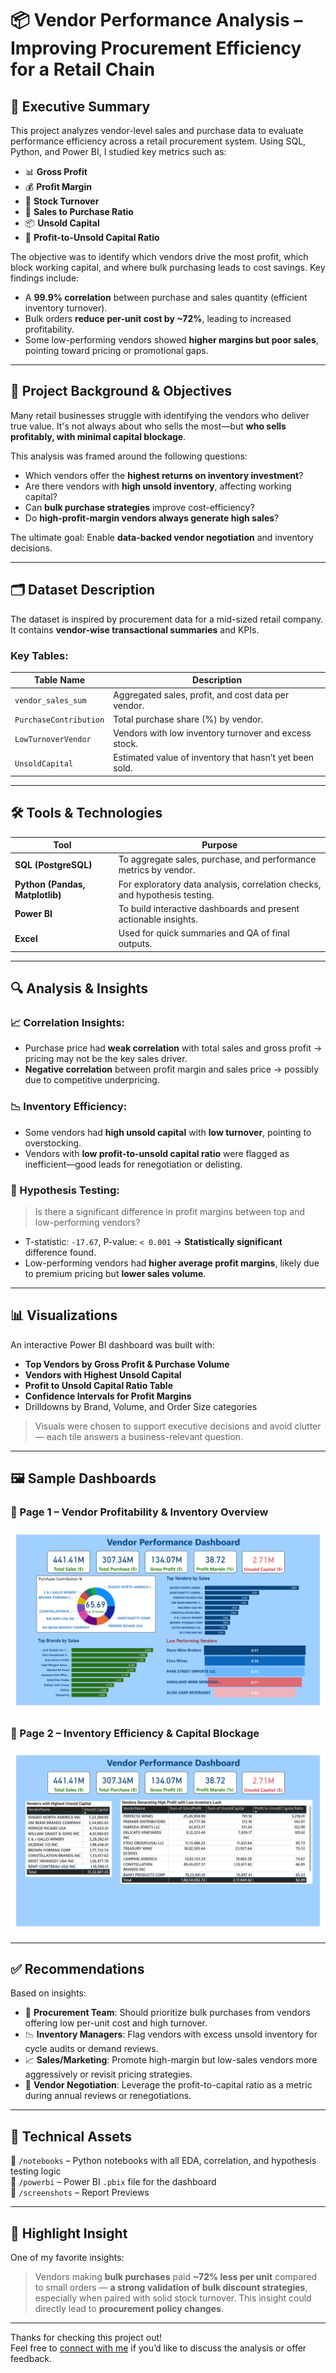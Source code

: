 # 📦 Vendor Performance Analysis – Improving Procurement Efficiency for a Retail Chain

## 🧠 Executive Summary

This project analyzes vendor-level sales and purchase data to evaluate performance efficiency across a retail procurement system. Using SQL, Python, and Power BI, I studied key metrics such as:

- 📊 **Gross Profit**
- 💰 **Profit Margin**
- 🔁 **Stock Turnover**
- 🔄 **Sales to Purchase Ratio**
- 📦 **Unsold Capital**
- 📌 **Profit-to-Unsold Capital Ratio**

The objective was to identify which vendors drive the most profit, which block working capital, and where bulk purchasing leads to cost savings. Key findings include:

- A **99.9% correlation** between purchase and sales quantity (efficient inventory turnover).
- Bulk orders **reduce per-unit cost by ~72%**, leading to increased profitability.
- Some low-performing vendors showed **higher margins but poor sales**, pointing toward pricing or promotional gaps.

---

## 🎯 Project Background & Objectives

Many retail businesses struggle with identifying the vendors who deliver true value. It's not always about who sells the most—but **who sells profitably, with minimal capital blockage**.

This analysis was framed around the following questions:

- Which vendors offer the **highest returns on inventory investment**?
- Are there vendors with **high unsold inventory**, affecting working capital?
- Can **bulk purchase strategies** improve cost-efficiency?
- Do **high-profit-margin vendors always generate high sales**?

The ultimate goal: Enable **data-backed vendor negotiation** and inventory decisions.

---

## 🗂️ Dataset Description

The dataset is inspired by procurement data for a mid-sized retail company. It contains **vendor-wise transactional summaries** and KPIs.

### Key Tables:

| Table Name             | Description |
|------------------------|-------------|
| `vendor_sales_sum`     | Aggregated sales, profit, and cost data per vendor. |
| `PurchaseContribution` | Total purchase share (%) by vendor. |
| `LowTurnoverVendor`    | Vendors with low inventory turnover and excess stock. |
| `UnsoldCapital`        | Estimated value of inventory that hasn’t yet been sold. |


---

## 🛠️ Tools & Technologies

| Tool | Purpose |
|------|---------|
| **SQL (PostgreSQL)** | To aggregate sales, purchase, and performance metrics by vendor. |
| **Python (Pandas, Matplotlib)** | For exploratory data analysis, correlation checks, and hypothesis testing. |
| **Power BI** | To build interactive dashboards and present actionable insights. |
| **Excel** | Used for quick summaries and QA of final outputs. |

---

## 🔍 Analysis & Insights

### 📈 Correlation Insights:
- Purchase price had **weak correlation** with total sales and gross profit → pricing may not be the key sales driver.
- **Negative correlation** between profit margin and sales price → possibly due to competitive underpricing.

### 📉 Inventory Efficiency:
- Some vendors had **high unsold capital** with **low turnover**, pointing to overstocking.
- Vendors with **low profit-to-unsold capital ratio** were flagged as inefficient—good leads for renegotiation or delisting.

### 🧪 Hypothesis Testing:
> Is there a significant difference in profit margins between top and low-performing vendors?

- T-statistic: `-17.67`, P-value: `< 0.001` → **Statistically significant** difference found.
- Low-performing vendors had **higher average profit margins**, likely due to premium pricing but **lower sales volume**.

---

## 📊 Visualizations

An interactive Power BI dashboard was built with:

- **Top Vendors by Gross Profit & Purchase Volume**
- **Vendors with Highest Unsold Capital**
- **Profit to Unsold Capital Ratio Table**
- **Confidence Intervals for Profit Margins**
- Drilldowns by Brand, Volume, and Order Size categories

> Visuals were chosen to support executive decisions and avoid clutter — each tile answers a business-relevant question.

---

## 🖼️ Sample Dashboards

### 🔹 Page 1 – Vendor Profitability & Inventory Overview
![Vendor Dashboard Page 1](./screenshots/page_1.jpg)

### 🔹 Page 2 – Inventory Efficiency & Capital Blockage
![Vendor Dashboard Page 2](./screenshots/page_2.jpg)

---

## ✅ Recommendations

Based on insights:

- 🧾 **Procurement Team**: Should prioritize bulk purchases from vendors offering low per-unit cost and high turnover.
- 📉 **Inventory Managers**: Flag vendors with excess unsold inventory for cycle audits or demand reviews.
- 📈 **Sales/Marketing**: Promote high-margin but low-sales vendors more aggressively or revisit pricing strategies.
- 💬 **Vendor Negotiation**: Leverage the profit-to-capital ratio as a metric during annual reviews or renegotiations.

---

## 📁 Technical Assets

📂 `/notebooks` – Python notebooks with all EDA, correlation, and hypothesis testing logic  
📂 `/powerbi` – Power BI `.pbix` file for the dashboard  
📂 `/screenshots` – Report Previews

---

## 👀 Highlight Insight

One of my favorite insights:  
> Vendors making **bulk purchases** paid **~72% less per unit** compared to small orders — **a strong validation of bulk discount strategies**, especially when paired with solid stock turnover. This insight could directly lead to **procurement policy changes**.

---

Thanks for checking this project out!  
Feel free to [connect with me](#) if you’d like to discuss the analysis or offer feedback.
